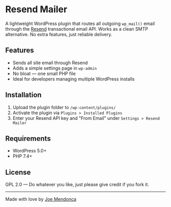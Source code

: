 # Resend Mailer

A lightweight WordPress plugin that routes all outgoing `wp_mail()` email through the [Resend](https://resend.com) transactional email API. Works as a clean SMTP alternative. No extra features, just reliable delivery.

## Features

- Sends all site email through Resend
- Adds a simple settings page in `wp-admin`
- No bloat — one small PHP file
- Ideal for developers managing multiple WordPress installs

## Installation

1. Upload the plugin folder to `/wp-content/plugins/`
2. Activate the plugin via `Plugins > Installed Plugins`
3. Enter your Resend API key and "From Email" under `Settings > Resend Mailer`

## Requirements

- WordPress 5.0+
- PHP 7.4+

## License

GPL 2.0 — Do whatever you like, just please give credit if you fork it.

---

Made with love by [Joe Mendonca](https://electricmonument.com)